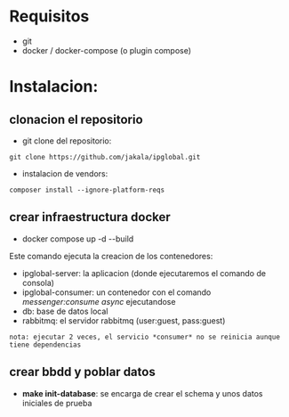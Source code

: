 # Requisitos
 - git
 - docker / docker-compose (o plugin compose)
# Instalacion:
## clonacion el repositorio
 - git clone del repositorio:
```
git clone https://github.com/jakala/ipglobal.git
```
 - instalacion de vendors:
```
composer install --ignore-platform-reqs
```
## crear infraestructura docker
 - docker compose up -d --build

Este comando ejecuta la creacion de los contenedores:
 - ipglobal-server: la aplicacion (donde ejecutaremos el comando de consola)
 - ipglobal-consumer: un contenedor con el comando *messenger:consume async* ejecutandose
 - db: base de datos local
 - rabbitmq: el servidor rabbitmq (user:guest, pass:guest)

```
nota: ejecutar 2 veces, el servicio *consumer* no se reinicia aunque tiene dependencias
```
## crear bbdd y poblar datos
 - **make init-database**: se encarga de crear el schema y unos datos iniciales de prueba
